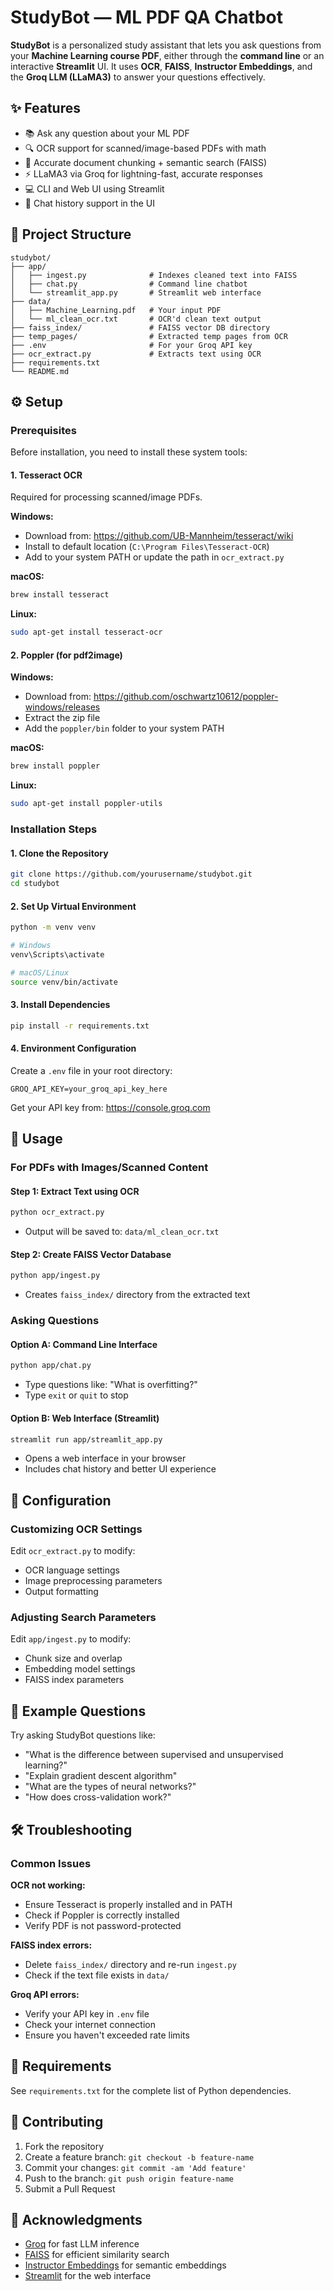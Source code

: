 # StudyBot — ML PDF QA Chatbot

**StudyBot** is a personalized study assistant that lets you ask questions from your **Machine Learning course PDF**, either through the **command line** or an interactive **Streamlit** UI. It uses **OCR**, **FAISS**, **Instructor Embeddings**, and the **Groq LLM (LLaMA3)** to answer your questions effectively.

## ✨ Features

- 📚 Ask any question about your ML PDF
- 🔍 OCR support for scanned/image-based PDFs with math
- 🎯 Accurate document chunking + semantic search (FAISS)
- ⚡ LLaMA3 via Groq for lightning-fast, accurate responses
- 💻 CLI and Web UI using Streamlit
- 💬 Chat history support in the UI

## 📁 Project Structure

```
studybot/
├── app/
│   ├── ingest.py              # Indexes cleaned text into FAISS
│   ├── chat.py                # Command line chatbot
│   └── streamlit_app.py       # Streamlit web interface
├── data/
│   ├── Machine_Learning.pdf   # Your input PDF
│   └── ml_clean_ocr.txt       # OCR'd clean text output
├── faiss_index/               # FAISS vector DB directory
├── temp_pages/                # Extracted temp pages from OCR
├── .env                       # For your Groq API key
├── ocr_extract.py             # Extracts text using OCR
├── requirements.txt
└── README.md
```

## ⚙️ Setup

### Prerequisites

Before installation, you need to install these system tools:

#### 1. Tesseract OCR
Required for processing scanned/image PDFs.

**Windows:**
- Download from: https://github.com/UB-Mannheim/tesseract/wiki
- Install to default location (`C:\Program Files\Tesseract-OCR`)
- Add to your system PATH or update the path in `ocr_extract.py`

**macOS:**
```bash
brew install tesseract
```

**Linux:**
```bash
sudo apt-get install tesseract-ocr
```

#### 2. Poppler (for pdf2image)

**Windows:**
- Download from: https://github.com/oschwartz10612/poppler-windows/releases
- Extract the zip file
- Add the `poppler/bin` folder to your system PATH

**macOS:**
```bash
brew install poppler
```

**Linux:**
```bash
sudo apt-get install poppler-utils
```

### Installation Steps

#### 1. Clone the Repository
```bash
git clone https://github.com/yourusername/studybot.git
cd studybot
```

#### 2. Set Up Virtual Environment
```bash
python -m venv venv

# Windows
venv\Scripts\activate

# macOS/Linux
source venv/bin/activate
```

#### 3. Install Dependencies
```bash
pip install -r requirements.txt
```

#### 4. Environment Configuration
Create a `.env` file in your root directory:

```env
GROQ_API_KEY=your_groq_api_key_here
```

Get your API key from: https://console.groq.com

## 🚀 Usage

### For PDFs with Images/Scanned Content

#### Step 1: Extract Text using OCR
```bash
python ocr_extract.py
```
- Output will be saved to: `data/ml_clean_ocr.txt`

#### Step 2: Create FAISS Vector Database
```bash
python app/ingest.py
```
- Creates `faiss_index/` directory from the extracted text

### Asking Questions

#### Option A: Command Line Interface
```bash
python app/chat.py
```
- Type questions like: "What is overfitting?"
- Type `exit` or `quit` to stop

#### Option B: Web Interface (Streamlit)
```bash
streamlit run app/streamlit_app.py
```
- Opens a web interface in your browser
- Includes chat history and better UI experience

## 🔧 Configuration

### Customizing OCR Settings
Edit `ocr_extract.py` to modify:
- OCR language settings
- Image preprocessing parameters
- Output formatting

### Adjusting Search Parameters
Edit `app/ingest.py` to modify:
- Chunk size and overlap
- Embedding model settings
- FAISS index parameters

## 📝 Example Questions

Try asking StudyBot questions like:
- "What is the difference between supervised and unsupervised learning?"
- "Explain gradient descent algorithm"
- "What are the types of neural networks?"
- "How does cross-validation work?"

## 🛠️ Troubleshooting

### Common Issues

**OCR not working:**
- Ensure Tesseract is properly installed and in PATH
- Check if Poppler is correctly installed
- Verify PDF is not password-protected

**FAISS index errors:**
- Delete `faiss_index/` directory and re-run `ingest.py`
- Check if the text file exists in `data/`

**Groq API errors:**
- Verify your API key in `.env` file
- Check your internet connection
- Ensure you haven't exceeded rate limits

## 📄 Requirements

See `requirements.txt` for the complete list of Python dependencies.

## 🤝 Contributing

1. Fork the repository
2. Create a feature branch: `git checkout -b feature-name`
3. Commit your changes: `git commit -am 'Add feature'`
4. Push to the branch: `git push origin feature-name`
5. Submit a Pull Request

## 🙏 Acknowledgments

- [Groq](https://groq.com/) for fast LLM inference
- [FAISS](https://github.com/facebookresearch/faiss) for efficient similarity search
- [Instructor Embeddings](https://github.com/xlang-ai/instructor-embedding) for semantic embeddings
- [Streamlit](https://streamlit.io/) for the web interface
